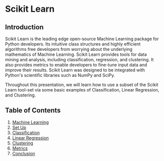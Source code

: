 # Scikit Learn

## Introduction
Scikit Learn is the leading edge open-source Machine Learning package for Python developers. Its intuitive class structures and highly efficient algorithms free developers from worrying about the underlying mathematics of Machine Learning. Scikit Learn provides tools for data mining and analysis, including classification, regression, and clustering. It also provides metrics to enable developers to fine-tune input data and improve their results. Scikit Learn was designed to be integrated with Python's scientific libraries such as NumPy and SciPy.

Throughout this presentation, we will learn how to use a subset of the Scikit Learn tool-set via some basic examples of Classification, Linear Regression, and Clustering.

## Table of Contents
1. [Machine Learning](https://github.com/rpcrimi/Scikit_Learn/blob/master/markdown/machine_learning.md)
2. [Set Up](https://github.com/rpcrimi/Scikit_Learn/blob/master/markdown/set_up.md)
3. [Classification](https://github.com/rpcrimi/Scikit_Learn/blob/master/markdown/classification.md)
4. [Linear Regression](https://github.com/rpcrimi/Scikit_Learn/blob/master/markdown/linear_regression.md)
5. [Clustering](https://github.com/rpcrimi/Scikit_Learn/blob/master/markdown/clustering.md)
6. [Metrics](https://github.com/rpcrimi/Scikit_Learn/blob/master/markdown/metrics.md)
3. [Conclusion](https://github.com/rpcrimi/Scikit_Learn/blob/master/markdown/conclusion.md)